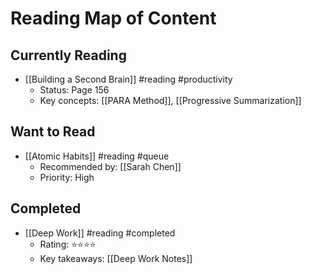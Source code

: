 # Reading Map of Content

## Currently Reading
- [[Building a Second Brain]] #reading #productivity
  - Status: Page 156
  - Key concepts: [[PARA Method]], [[Progressive Summarization]]

## Want to Read
- [[Atomic Habits]] #reading #queue
  - Recommended by: [[Sarah Chen]]
  - Priority: High

## Completed
- [[Deep Work]] #reading #completed
  - Rating: ⭐⭐⭐⭐
  - Key takeaways: [[Deep Work Notes]]